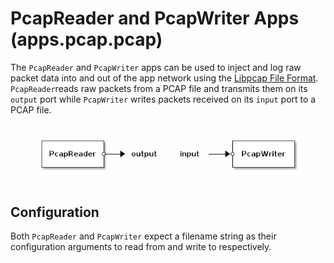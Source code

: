 # PcapReader and PcapWriter Apps (apps.pcap.pcap)

The `PcapReader` and `PcapWriter` apps can be used to inject and log raw
packet data into and out of the app network using the
[Libpcap File Format](http://wiki.wireshark.org/Development/LibpcapFileFormat/).
`PcapReader`reads raw packets from a PCAP file and transmits them on its
`output` port while `PcapWriter` writes packets received on its `input`
port to a PCAP file.

![PcapReader](.images/PcapReader.png)

## Configuration

Both `PcapReader` and `PcapWriter` expect a filename string as their
configuration arguments to read from and write to respectively.
